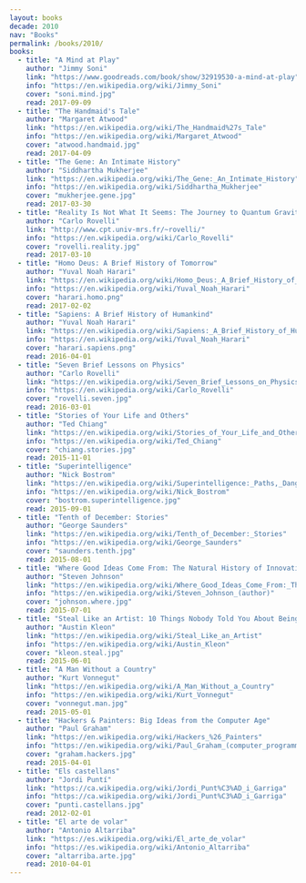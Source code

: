 ```yaml
---
layout: books
decade: 2010
nav: "Books"
permalink: /books/2010/
books:
  - title: "A Mind at Play"
    author: "Jimmy Soni"
    link: "https://www.goodreads.com/book/show/32919530-a-mind-at-play"
    info: "https://en.wikipedia.org/wiki/Jimmy_Soni"
    cover: "soni.mind.jpg"
    read: 2017-09-09
  - title: "The Handmaid's Tale"
    author: "Margaret Atwood"
    link: "https://en.wikipedia.org/wiki/The_Handmaid%27s_Tale"
    info: "https://en.wikipedia.org/wiki/Margaret_Atwood"
    cover: "atwood.handmaid.jpg"
    read: 2017-04-09
  - title: "The Gene: An Intimate History"
    author: "Siddhartha Mukherjee"
    link: "https://en.wikipedia.org/wiki/The_Gene:_An_Intimate_History"
    info: "https://en.wikipedia.org/wiki/Siddhartha_Mukherjee"
    cover: "mukherjee.gene.jpg"
    read: 2017-03-30
  - title: "Reality Is Not What It Seems: The Journey to Quantum Gravity"
    author: "Carlo Rovelli"
    link: "http://www.cpt.univ-mrs.fr/~rovelli/"
    info: "https://en.wikipedia.org/wiki/Carlo_Rovelli"
    cover: "rovelli.reality.jpg"
    read: 2017-03-10
  - title: "Homo Deus: A Brief History of Tomorrow"
    author: "Yuval Noah Harari"
    link: "https://en.wikipedia.org/wiki/Homo_Deus:_A_Brief_History_of_Tomorrow"
    info: "https://en.wikipedia.org/wiki/Yuval_Noah_Harari"
    cover: "harari.homo.png"
    read: 2017-02-02
  - title: "Sapiens: A Brief History of Humankind"
    author: "Yuval Noah Harari"
    link: "https://en.wikipedia.org/wiki/Sapiens:_A_Brief_History_of_Humankind"
    info: "https://en.wikipedia.org/wiki/Yuval_Noah_Harari"
    cover: "harari.sapiens.png"
    read: 2016-04-01
  - title: "Seven Brief Lessons on Physics"
    author: "Carlo Rovelli"
    link: "https://en.wikipedia.org/wiki/Seven_Brief_Lessons_on_Physics"
    info: "https://en.wikipedia.org/wiki/Carlo_Rovelli"
    cover: "rovelli.seven.jpg"
    read: 2016-03-01
  - title: "Stories of Your Life and Others"
    author: "Ted Chiang"
    link: "https://en.wikipedia.org/wiki/Stories_of_Your_Life_and_Others"
    info: "https://en.wikipedia.org/wiki/Ted_Chiang"
    cover: "chiang.stories.jpg"
    read: 2015-11-01
  - title: "Superintelligence"
    author: "Nick Bostrom"
    link: "https://en.wikipedia.org/wiki/Superintelligence:_Paths,_Dangers,_Strategies"
    info: "https://en.wikipedia.org/wiki/Nick_Bostrom"
    cover: "bostrom.superintelligence.jpg"
    read: 2015-09-01
  - title: "Tenth of December: Stories"
    author: "George Saunders"
    link: "https://en.wikipedia.org/wiki/Tenth_of_December:_Stories"
    info: "https://en.wikipedia.org/wiki/George_Saunders"
    cover: "saunders.tenth.jpg"
    read: 2015-08-01
  - title: "Where Good Ideas Come From: The Natural History of Innovation"
    author: "Steven Johnson"
    link: "https://en.wikipedia.org/wiki/Where_Good_Ideas_Come_From:_The_Natural_History_of_Innovation"
    info: "https://en.wikipedia.org/wiki/Steven_Johnson_(author)"
    cover: "johnson.where.jpg"
    read: 2015-07-01
  - title: "Steal Like an Artist: 10 Things Nobody Told You About Being Creative"
    author: "Austin Kleon"
    link: "https://en.wikipedia.org/wiki/Steal_Like_an_Artist"
    info: "https://en.wikipedia.org/wiki/Austin_Kleon"
    cover: "kleon.steal.jpg"
    read: 2015-06-01
  - title: "A Man Without a Country"
    author: "Kurt Vonnegut"
    link: "https://en.wikipedia.org/wiki/A_Man_Without_a_Country"
    info: "https://en.wikipedia.org/wiki/Kurt_Vonnegut"
    cover: "vonnegut.man.jpg"
    read: 2015-05-01
  - title: "Hackers & Painters: Big Ideas from the Computer Age"
    author: "Paul Graham"
    link: "https://en.wikipedia.org/wiki/Hackers_%26_Painters"
    info: "https://en.wikipedia.org/wiki/Paul_Graham_(computer_programmer)"
    cover: "graham.hackers.jpg"
    read: 2015-04-01
  - title: "Els castellans"
    author: "Jordi Puntí"
    link: "https://ca.wikipedia.org/wiki/Jordi_Punt%C3%AD_i_Garriga"
    info: "https://ca.wikipedia.org/wiki/Jordi_Punt%C3%AD_i_Garriga"
    cover: "punti.castellans.jpg"
    read: 2012-02-01
  - title: "El arte de volar"
    author: "Antonio Altarriba"
    link: "https://es.wikipedia.org/wiki/El_arte_de_volar"
    info: "https://es.wikipedia.org/wiki/Antonio_Altarriba"
    cover: "altarriba.arte.jpg"
    read: 2010-04-01
---
```

